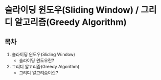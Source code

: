 # 슬라이딩 윈도우(Sliding Window) / 그리디 알고리즘(Greedy Algorithm)

## 목차
1. 슬라이딩 윈도우(Sliding Window)
   - 슬라이딩 윈도우란?
2. 그리디 알고리즘(Greedy Algorithm)
   - 그리디 알고리즘이란?
